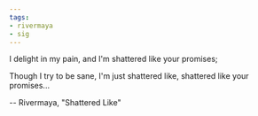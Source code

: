 ```yaml
---
tags:
- rivermaya
- sig
---
```


I delight in my pain, and I'm shattered like your promises;

Though I try to be sane, I'm just shattered like, shattered like your promises...

-- Rivermaya, "Shattered Like"